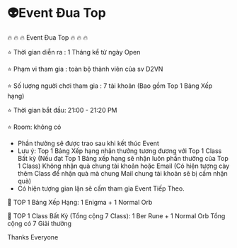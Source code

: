 # 👽Event Đua Top

🔥 🔥 🔥 Event Đua Top 🔥 🔥 🔥

⭐ Thời gian diễn ra : 1 Tháng kể từ ngày Open&#x20;

⭐ Phạm vi tham gia : toàn bộ thành viên của sv D2VN&#x20;

⭐ Số lượng người chơi tham gia : 7 tài khoản (Bao gồm Top 1 Bảng Xếp hạng)&#x20;

⭐ Thời gian bắt đầu: 21:00 - 21:20 PM&#x20;

⭐ Room: không có

* Phần thưởng sẽ được trao sau khi kết thúc Event&#x20;
* Lưu ý: Top 1 Bảng Xếp hạng nhận thưởng tương đương với Top 1 Class Bất kỳ (Nếu đạt Top 1 Bảng xếp hạng sẽ nhận luôn phần thưởng của Top 1 Class) Không nhận quà chung tài khoản hoặc Email (Có hiện tượng cày thêm Class để nhận quà mà chung Mail chung tài khoản sẽ bị cấm nhận quà)&#x20;
* Có hiện tượng gian lận sẽ cấm tham gia Event Tiếp Theo.

🥇 TOP 1 Bảng Xếp Hạng: 1 Enigma + 1 Normal Orb&#x20;

🥈 TOP 1 Class Bất Kỳ (Tổng cộng 7 Class): 1 Ber Rune + 1 Normal Orb Tổng cộng có 7 Giải thưởng&#x20;

Thanks Everyone
